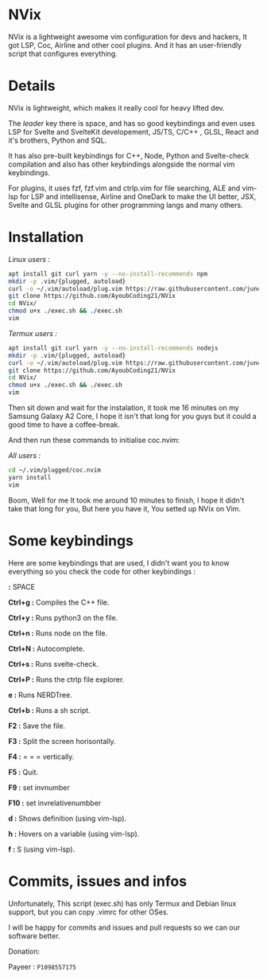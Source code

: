 # NVix
NVix is a lightweight awesome vim configuration for devs and hackers, It got LSP, Coc, Airline and other cool plugins. And it has an user-friendly script that configures everything.
# Details
NVix is lightweight, which makes it really cool for heavy lifted dev.

The *leader* key there is space, and has so good keybindings and even uses LSP for Svelte and SvelteKit developement, JS/TS, C/C++ , GLSL, React and it's brothers, Python and SQL.

It has also pre-built keybindings for C++, Node, Python and Svelte-check compilation and also has other keybindings alongside the normal vim keybindings.

For plugins, it uses fzf, fzf.vim and ctrlp.vim for file searching, ALE and vim-lsp for LSP and intellisense, Airline and OneDark to make the UI better, JSX, Svelte and GLSL plugins for other programming langs and many others.

# Installation

*Linux users :*

```sh
apt install git curl yarn -y --no-install-recommends npm
mkdir -p .vim/{plugged, autoload}
curl -o ~/.vim/autoload/plug.vim https://raw.githubusercontent.com/junegunn/vim-plug/master/plug.vim
git clone https://github.com/AyoubCoding21/NVix
cd NVix/
chmod u+x ./exec.sh && ./exec.sh
vim
```

*Termux users :*

```sh
apt install git curl yarn -y --no-install-recommends nodejs
mkdir -p .vim/{plugged, autoload}
curl -o ~/.vim/autoload/plug.vim https://raw.githubusercontent.com/junegunn/vim-plug/master/plug.vim
git clone https://github.com/AyoubCoding21/NVix
cd NVix/
chmod u+x ./exec.sh && ./exec.sh
vim
```

Then sit down and wait for the instalation, it took me 16 minutes on my Samsung Galaxy A2 Core, I hope it isn't that long for you guys but it could a good time to have a coffee-break.

And then run these commands to initialise coc.nvim:

*All users :*

```sh
cd ~/.vim/plugged/coc.nvim
yarn install
vim
```

Boom, Well for me It took me around 10 minutes to finish, I hope it didn't take that long for you, But here you have it, You setted up NVix on Vim.

# Some keybindings

Here are some keybindings that are used, I didn't want you to know everything so  you check the code for other keybindings :

**<leader> :** SPACE

**Ctrl+g :** Compiles the C++ file.

**Ctrl+y :** Runs python3 on the file.

**Ctrl+n :** Runs node on the file.

**Ctrl+N :** Autocomplete.

**Ctrl+s :** Runs svelte-check.

**Ctrl+P :** Runs the ctrlp file explorer.

**<leader>e :** Runs NERDTree.

**Ctrl+b :** Runs a sh script.

**F2 :** Save the file.

**F3 :** Split the screen horisontally.

**F4 :**   =    =     =   vertically.

**F5 :** Quit.

**F9 :** set invnumber

**F10 :** set invrelativenumbber

**<leader>d :** Shows definition (using vim-lsp).

**<leader>h :** Hovers on a variable (using vim-lsp).

**<leader>f :** S (using vim-lsp).



# Commits, issues and infos

Unfortunately, This script (exec.sh) has only Termux and Debian linux support, but you can copy .vimrc for other OSes.

I will be happy for commits and issues and pull requests so we can our software better.

Donation:

Payeer : ```P1098557175```
